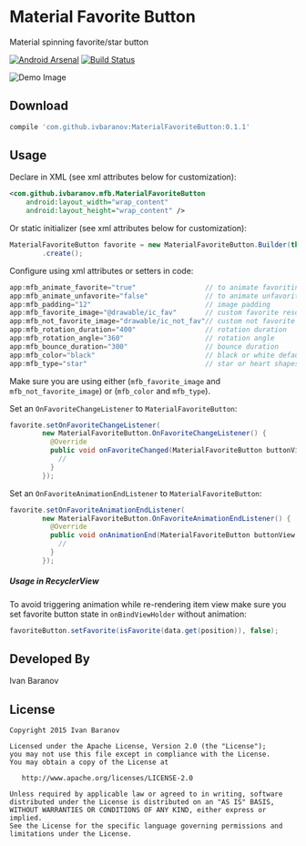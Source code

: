Material Favorite Button
========================

Material spinning favorite/star button

[![Android Arsenal](https://img.shields.io/badge/Android%20Arsenal-Material%20Favorite%20Button-brightgreen.svg?style=flat)](http://android-arsenal.com/details/1/2612) [![Build Status](https://travis-ci.org/IvBaranov/MaterialFavoriteButton.svg)](https://travis-ci.org/IvBaranov/MaterialFavoriteButton)

![Demo Image][1]

Download
--------

```groovy
compile 'com.github.ivbaranov:MaterialFavoriteButton:0.1.1'
```


Usage
-----

Declare in XML (see xml attributes below for customization):

```xml
<com.github.ivbaranov.mfb.MaterialFavoriteButton
    android:layout_width="wrap_content"
    android:layout_height="wrap_content" />
```

Or static initializer (see xml attributes below for customization):

```java
MaterialFavoriteButton favorite = new MaterialFavoriteButton.Builder(this)
        .create();
```



Configure using xml attributes or setters in code:

```java
app:mfb_animate_favorite="true"                 // to animate favoriting
app:mfb_animate_unfavorite="false"              // to animate unfavoriting
app:mfb_padding="12"             	 			// image padding
app:mfb_favorite_image="@drawable/ic_fav"       // custom favorite resource
app:mfb_not_favorite_image="drawable/ic_not_fav"// custom not favorite resource
app:mfb_rotation_duration="400"                 // rotation duration
app:mfb_rotation_angle="360"   				    // rotation angle
app:mfb_bounce_duration="300"            		// bounce duration
app:mfb_color="black"              				// black or white default resources
app:mfb_type="star"           					// star or heart shapes
```
Make sure you are using either (`mfb_favorite_image` and `mfb_not_favorite_image`) or (`mfb_color` and `mfb_type`).

Set an `OnFavoriteChangeListener` to `MaterialFavoriteButton`:

```java
favorite.setOnFavoriteChangeListener(
        new MaterialFavoriteButton.OnFavoriteChangeListener() {
          @Override
          public void onFavoriteChanged(MaterialFavoriteButton buttonView, boolean favorite) {
          	//
          }
        });
```

Set an `OnFavoriteAnimationEndListener` to `MaterialFavoriteButton`:

```java
favorite.setOnFavoriteAnimationEndListener(
        new MaterialFavoriteButton.OnFavoriteAnimationEndListener() {
          @Override
          public void onAnimationEnd(MaterialFavoriteButton buttonView, boolean favorite) {
            //
          }
        });
```

##### Usage in RecyclerView
To avoid triggering animation while re-rendering item view make sure you set favorite button state in `onBindViewHolder` without animation:

```java
favoriteButton.setFavorite(isFavorite(data.get(position)), false);
```


Developed By
------------
Ivan Baranov

License
-------

```
Copyright 2015 Ivan Baranov

Licensed under the Apache License, Version 2.0 (the "License");
you may not use this file except in compliance with the License.
You may obtain a copy of the License at

   http://www.apache.org/licenses/LICENSE-2.0

Unless required by applicable law or agreed to in writing, software
distributed under the License is distributed on an "AS IS" BASIS,
WITHOUT WARRANTIES OR CONDITIONS OF ANY KIND, either express or implied.
See the License for the specific language governing permissions and
limitations under the License.
```

[1]: https://cloud.githubusercontent.com/assets/6000572/10363036/ad97cfae-6dba-11e5-980a-1f5d82afd773.gif
